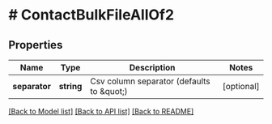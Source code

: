 # # ContactBulkFileAllOf2

## Properties

Name | Type | Description | Notes
------------ | ------------- | ------------- | -------------
**separator** | **string** | Csv column separator (defaults to \&quot;) | [optional]

[[Back to Model list]](../../README.md#models) [[Back to API list]](../../README.md#endpoints) [[Back to README]](../../README.md)
